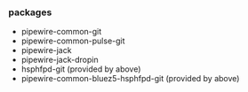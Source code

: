 ### packages

- pipewire-common-git
- pipewire-common-pulse-git
- pipewire-jack
- pipewire-jack-dropin
- hsphfpd-git (provided by above)
- pipewire-common-bluez5-hsphfpd-git (provided by above)
